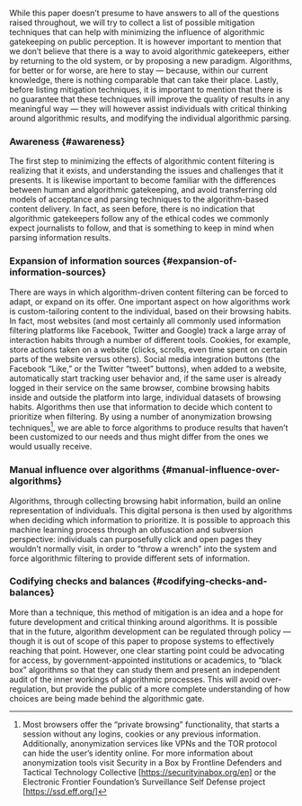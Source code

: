 While this paper doesn’t presume to have answers to all of the questions raised throughout, we will try to collect a list of possible mitigation techniques that can help with minimizing the influence of algorithmic gatekeeping on public perception. It is however important to mention that we don’t believe that there is a way to avoid algorithmic gatekeepers, either by returning to the old system, or by proposing a new paradigm. Algorithms, for better or for worse, are here to stay — because, within our current knowledge, there is nothing comparable that can take their place. Lastly, before listing mitigation techniques, it is important to mention that there is no guarantee that these techniques will improve the quality of results in any meaningful way — they will however assist individuals with critical thinking around algorithmic results, and modifying the individual algorithmic parsing.

### Awareness {#awareness}

The first step to minimizing the effects of algorithmic content filtering is realizing that it exists, and understanding the issues and challenges that it presents. It is likewise important to become familiar with the differences between human and algorithmic gatekeeping, and avoid transferring old models of acceptance and parsing techniques to the algorithm-based content delivery. In fact, as seen before, there is no indication that algorithmic gatekeepers follow any of the ethical codes we commonly expect journalists to follow, and that is something to keep in mind when parsing information results.

### Expansion of information sources {#expansion-of-information-sources}

There are ways in which algorithm-driven content filtering can be forced to adapt, or expand on its offer. One important aspect on how algorithms work is custom-tailoring content to the individual, based on their browsing habits. In fact, most websites (and most certainly all commonly used information filtering platforms like Facebook, Twitter and Google) track a large array of interaction habits through a number of different tools. Cookies, for example, store actions taken on a website (clicks, scrolls, even time spent on certain parts of the website versus others). Social media integration buttons (the Facebook “Like,” or the Twitter “tweet” buttons), when added to a website, automatically start tracking user behavior and, if the same user is already logged in their service on the same browser, combine browsing habits inside and outside the platform into large, individual datasets of browsing habits. Algorithms then use that information to decide which content to prioritize when filtering. By using a number of anonymization browsing techniques[^9], we are able to force algorithms to produce results that haven’t been customized to our needs and thus might differ from the ones we would usually receive.

### Manual influence over algorithms {#manual-influence-over-algorithms}

Algorithms, through collecting browsing habit information, build an online representation of individuals. This digital persona is then used by algorithms when deciding which information to prioritize. It is possible to approach this machine learning process through an obfuscation and subversion perspective: individuals can purposefully click and open pages they wouldn’t normally visit, in order to “throw a wrench” into the system and force algorithmic filtering to provide different sets of information.

### Codifying checks and balances {#codifying-checks-and-balances}

More than a technique, this method of mitigation is an idea and a hope for future development and critical thinking around algorithms. It is possible that in the future, algorithm development can be regulated through policy — though it is out of scope of this paper to propose systems to effectively reaching that point. However, one clear starting point could be advocating for access, by government-appointed institutions or academics, to “black box” algorithms so that they can study them and present an independent audit of the inner workings of algorithmic processes. This will avoid over-regulation, but provide the public of a more complete understanding of how choices are being made behind the algorithmic gate.

[^9]: Most browsers offer the “private browsing” functionality, that starts a session without any logins, cookies or any previous information. Additionally, anonymization services like VPNs and the TOR protocol can hide the user’s identity online. For more information about anonymization tools visit Security in a Box by Frontline Defenders and Tactical Technology Collective [https://securityinabox.org/en] or the Electronic Frontier Foundation’s Surveillance Self Defense project [https://ssd.eff.org/]